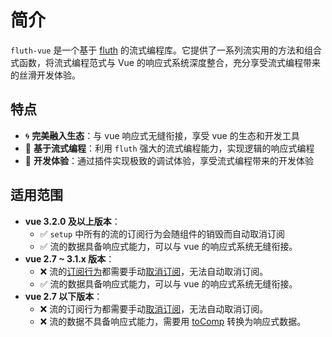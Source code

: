 # 简介

`fluth-vue` 是一个基于 [fluth](https://fluthjs.github.io/fluth-doc/index.html) 的流式编程库。它提供了一系列流实用的方法和组合式函数，将流式编程范式与 Vue 的响应式系统深度整合，充分享受流式编程带来的丝滑开发体验。

## 特点

- 🌀 **完美融入生态**：与 vue 响应式无缝衔接，享受 vue 的生态和开发工具
- 🌊 **基于流式编程**：利用 `fluth` 强大的流式编程能力，实现逻辑的响应式编程
- 🤖 **开发体验**：通过插件实现极致的调试体验，享受流式编程带来的开发体验

## 适用范围

- **vue 3.2.0 及以上版本**：
  - ✅ `setup` 中所有的流的订阅行为会随组件的销毁而自动取消订阅
  - ✅ 流的数据具备响应式能力，可以与 vue 的响应式系统无缝衔接。
- **vue 2.7 ~ 3.1.x 版本**：
  - ❌ 流的[订阅行为](https://fluthjs.github.io/fluth-doc/cn/guide/base.html#%E8%AE%A2%E9%98%85%E8%8A%82%E7%82%B9)都需要手动[取消订阅](https://fluthjs.github.io/fluth-doc/cn/guide/base.html#取消订阅)，无法自动取消订阅。
  - ✅ 流的数据具备响应式能力，可以与 vue 的响应式系统无缝衔接。
- **vue 2.7 以下版本**：
  - ❌ 流的订阅行为都需要手动[取消订阅](https://fluthjs.github.io/fluth-doc/cn/guide/base.html#取消订阅)，无法自动取消订阅。
  - ❌ 流的数据不具备响应式能力，需要用 [toComp](https://fluthjs.github.io/fluth-vue/cn/useFluth/toComp.html) 转换为响应式数据。
